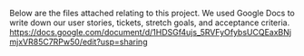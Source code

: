 Below are the files attached relating to this project. We used Google Docs to write down our user stories, tickets, stretch goals, and acceptance criteria. 
https://docs.google.com/document/d/1HDSGf4ujs_5RVFyOfybsUCQEaxBNjmjxVR85C7RPw50/edit?usp=sharing
